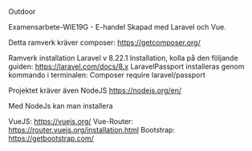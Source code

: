 Outdoor

Examensarbete-WIE19G - E-handel Skapad med Laravel och Vue.

Detta ramverk kräver composer: https://getcomposer.org/

Ramverk installation
Laravel v 8.22.1
Installation, kolla på den följande guiden: https://laravel.com/docs/8.x
LaravelPassport installeras genom kommando i terminalen:
Composer require laravel/passport

Projektet kräver även NodeJS
https://nodejs.org/en/

Med NodeJs kan man installera 

VueJS: https://vuejs.org/ 
Vue-Router: https://router.vuejs.org/installation.html
Bootstrap: https://getbootstrap.com/ 
